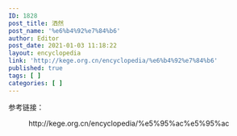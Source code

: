 ```yaml
---
ID: 1828
post_title: 洒然
post_name: '%e6%b4%92%e7%84%b6'
author: Editor
post_date: 2021-01-03 11:18:22
layout: encyclopedia
link: 'http://kege.org.cn/encyclopedia/%e6%b4%92%e7%84%b6'
published: true
tags: [ ]
categories: [ ]
---
```

<!-- wp:paragraph -->
<p>参考链接：</p>
<!-- /wp:paragraph -->

<!-- wp:embed {"url":"http://kege.org.cn/encyclopedia/%e5%95%ac%e5%95%ac","type":"wp-embed","providerNameSlug":"kege-org-cn","className":""} -->
<figure class="wp-block-embed is-type-wp-embed is-provider-kege-org-cn wp-block-embed-kege-org-cn"><div class="wp-block-embed__wrapper">
http://kege.org.cn/encyclopedia/%e5%95%ac%e5%95%ac
</div></figure>
<!-- /wp:embed -->